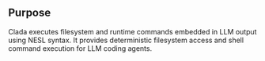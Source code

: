 ## Purpose

Clada executes filesystem and runtime commands embedded in LLM output using NESL syntax. It provides deterministic filesystem access and shell command execution for LLM coding agents.

